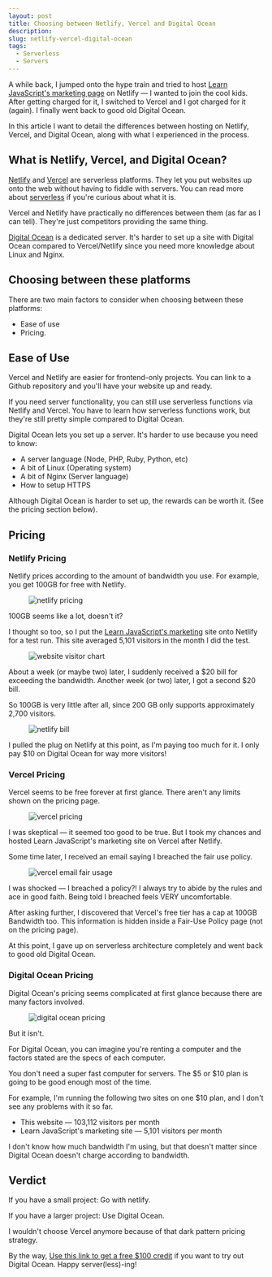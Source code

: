 ```yaml
---
layout: post
title: Choosing between Netlify, Vercel and Digital Ocean
description:
slug: netlify-vercel-digital-ocean
tags:
  - Serverless
  - Servers
---
```

A while back, I jumped onto the hype train and tried to host [Learn JavaScript's marketing page](https://learnjavascript.today) on Netlify — I wanted to join the cool kids. After getting charged for it, I switched to Vercel and I got charged for it (again). I finally went back to good old Digital Ocean.

In this article I want to detail the differences between hosting on Netlify, Vercel, and Digital Ocean, along with what I experienced in the process.

<!-- more -->

## What is Netlify, Vercel, and Digital Ocean?

[Netlify](https://www.netlify.com) and [Vercel](https://vercel.com) are serverless platforms. They let you put websites up onto the web without having to fiddle with servers. You can read more about [serverless](https://serverless.css-tricks.com) if you're curious about what it is.

Vercel and Netlify have practically no differences between them (as far as I can tell). They're just competitors providing the same thing.

[Digital Ocean](https://m.do.co/c/64daa7a7a455) is a dedicated server. It's harder to set up a site with Digital Ocean compared to Vercel/Netlify since you need more knowledge about Linux and Nginx.

## Choosing between these platforms

There are two main factors to consider when choosing between these platforms:
  - Ease of use
  - Pricing.

## Ease of Use

Vercel and Netlify are easier for frontend-only projects. You can link to a Github repository and you'll have your website up and ready.

If you need server functionality, you can still use serverless functions via Netlify and Vercel. You have to learn how serverless functions work, but they're still pretty simple compared to Digital Ocean.

Digital Ocean lets you set up a server. It's harder to use because you need to know:
  - A server language (Node, PHP, Ruby, Python, etc)
  - A bit of Linux (Operating system)
  - A bit of Nginx (Server language)
  - How to setup HTTPS

Although Digital Ocean is harder to set up, the rewards can be worth it. (See the pricing section below).

## Pricing

### Netlify Pricing

Netlify prices according to the amount of bandwidth you use. For example, you get 100GB for free with Netlify.

<figure role="figure">
  <img src="/images/2021/netlify-vercel-and-digital-ocean/netlify-pricing.png" alt="netlify pricing">
</figure>

100GB seems like a lot, doesn't it?

I thought so too, so I put the [Learn JavaScript's marketing](https://learnjavascript.today) site onto Netlify for a test run. This site averaged 5,101 visitors in the month I did the test.

<figure role="figure">
  <img src="/images/2021/netlify-vercel-and-digital-ocean/website-visitor-chart.png" alt="website visitor chart">
</figure>

About a week (or maybe two) later, I suddenly received a $20 bill for exceeding the bandwidth. Another week (or two) later, I got a second $20 bill.

So 100GB is very little after all, since 200 GB only supports approximately 2,700 visitors.

<figure role="figure">
  <img src="/images/2021/netlify-vercel-and-digital-ocean/netlify-bill.png" alt="netlify bill">
</figure>

I pulled the plug on Netlify at this point, as I'm paying too much for it. I only pay $10 on Digital Ocean for way more visitors!

### Vercel Pricing

Vercel seems to be free forever at first glance. There aren't any limits shown on the pricing page.

<figure role="figure">
  <img src="/images/2021/netlify-vercel-and-digital-ocean/vercel-pricing.png" alt="vercel pricing">
</figure>

I was skeptical — it seemed too good to be true. But I took my chances and hosted Learn JavaScript's marketing site on Vercel after Netlify.

Some time later, I received an email saying I breached the fair use policy.

<figure role="figure">
  <img src="/images/2021/netlify-vercel-and-digital-ocean/vercel-email-fair-usage.png" alt="vercel email fair usage">
</figure>

I was shocked — I breached a policy?! I always try to abide by the rules and ace in good faith. Being told I breached feels VERY uncomfortable.

After asking further, I discovered that Vercel's free tier has a cap at 100GB Bandwidth too. This information is hidden inside a Fair-Use Policy page (not on the pricing page).

At this point, I gave up on serverless architecture completely and went back to good old Digital Ocean.

### Digital Ocean Pricing

Digital Ocean's pricing seems complicated at first glance because there are many factors involved.

<figure role="figure">
  <img src="/images/2021/netlify-vercel-and-digital-ocean/digital-ocean-pricing.png" alt="digital ocean pricing">
</figure>

But it isn't.

For Digital Ocean, you can imagine you're renting a computer and the factors stated are the specs of each computer.

You don't need a super fast computer for servers. The $5 or $10 plan is going to be good enough most of the time.

For example, I'm running the following two sites on one $10 plan, and I don't see any problems with it so far.
  - This website — 103,112 visitors per month
  - Learn JavaScript's marketing site — 5,101 visitors per month

I don't know how much bandwidth I'm using, but that doesn't matter since Digital Ocean doesn't charge according to bandwidth.

## Verdict

If you have a small project: Go with netlify.

If you have a larger project: Use Digital Ocean.

I wouldn't choose Vercel anymore because of that dark pattern pricing strategy.

By the way, [Use this link to get a free $100 credit](https://m.do.co/c/64daa7a7a455) if you want to try out Digital Ocean. Happy server(less)-ing!
